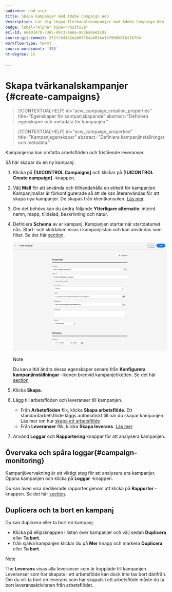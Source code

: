 ```yaml
---
audience: end-user
title: Skapa kampanjer med Adobe Campaign Web
description: Lär dig skapa flerkanalskampanjer med Adobe Campaign Web
badge: label="Alpha" type="Positive"
exl-id: a6e01470-73e5-4973-aa6a-9836a6ee1cd2
source-git-commit: 3f2fc84132eab0f75aa405ba16f996601b21b784
workflow-type: tm+mt
source-wordcount: '353'
ht-degree: 1%

---
```



# Skapa tvärkanalskampanjer {#create-campaigns}

>[!CONTEXTUALHELP]
>id="acw_campaign_creation_properties"
>title="Egenskaper för kampanjskapande"
>abstract="Definiera egenskaper och metadata för kampanjen."

>[!CONTEXTUALHELP]
>id="acw_campaign_properties"
>title="Kampanjegenskaper"
>abstract="Definiera kampanjinställningar och metadata."

Kampanjerna kan omfatta arbetsflöden och fristående leveranser.

Så här skapar du en ny kampanj:

1. Klicka på **[!UICONTROL Campaigns]** och klickar på **[!UICONTROL Create campaign]** -knappen.
1. Välj **Mall** för att använda och tillhandahålla en etikett för kampanjen. Kampanjmallar är förkonfigurerade så att de kan återanvändas för att skapa nya kampanjer. De skapas från klientkonsolen.
   [Läs mer](https://experienceleague.adobe.com/docs/campaign/automation/campaign-orchestration/marketing-campaign-templates.html).
1. Om det behövs kan du ändra följande **Ytterligare alternativ**: internt namn, mapp, tilldelad, beskrivning och natur.
1. Definiera **Schema** av er kampanj. Kampanjen startar när startdatumet nås. Start- och slutdatum visas i kampanjlistan och kan användas som filter. Se det här [section](gs-campaigns.md#access-campaigns).

   ![Definiera kampanjegenskaper](assets/campaign-properties.png)

   >[!NOTE]
   >
   >Du kan alltid ändra dessa egenskaper senare från **Konfigurera kampanjinställningar** -ikonen bredvid kampanjetiketten. Se det här [section](gs-campaigns.md#campaign-dashboard)

1. Klicka **Skapa**.
1. Lägg till arbetsflöden och leveranser till kampanjen.

   * Från **Arbetsflöden** flik, klicka **Skapa arbetsflöde**. Ett standardarbetsflöde läggs automatiskt till när du skapar kampanjen. Läs mer om hur [skapa ett arbetsflöde](../workflows/create-workflow.md)
   * Från **Leveranser** flik, klicka **Skapa leverans**. [Läs mer](../msg/gs-messages.md)

1. Använd **Loggar** och **Rapportering** knappar för att analysera kampanjen.

## Övervaka och spåra loggar{#campaign-monitoring}

Kampanjövervakning är ett viktigt steg för att analysera era kampanjer. Öppna kampanjen och klicka på **Loggar** -knappen.

Du kan även visa dedikerade rapporter genom att klicka på **Rapporter** -knappen. Se det här [section](../reporting/campaign-reports.md).

## Duplicera och ta bort en kampanj

Du kan duplicera eller ta bort en kampanj:

* Klicka på ellipsknappen i listan över kampanjer och välj sedan **Duplicera** eller **Ta bort**.
* från själva kampanjen klickar du på **Mer** knapp och markera **Duplicera** eller **Ta bort**.

>[!NOTE]
>
>The **Leverans** visas alla leveranser som är kopplade till kampanjen. Leveranser som har skapats i ett arbetsflöde kan dock inte tas bort därifrån. Om du vill ta bort en leverans som har skapats i ett arbetsflöde måste du ta bort leveransaktiviteten från arbetsflödet.


<!--
## Create a cross-channel campaign {#cross-channel-campaign}


>[!CONTEXTUALHELP]
>id="acw_campaign_creation_workflow"
>title="Workflow list"
>abstract="List of workflows available for your campaign. Use the 'Create workflow' button to add a workflow in your campaign."

In a cross-channel campaign, a single marketing communication uses different channels. Data is passed between the channels. The customer receives communication through multiple channels based on, for example, their interaction with the previous communication.

-->
<!--
existing campaign: settings button -> properties like when creation
schedule in header


About plans, programs and campaigns
Adobe Campaign allows you to plan marketing campaigns in which you can create and manage different types of activities: emails, SMS messages, push notifications, workflows, landing pages. These campaigns and their contents can be gathered into programs.

The programs and campaigns allow you to regroup and view the different marketing activities that are linked to them.

A program may contain other programs as well as campaigns, workflows, and landing pages. It appears in the timeline and help you organize your marketing activities: you can separate them by country, by brand, by unit, etc.
A campaign enables you to gather all the marketing activities of your choice under a single entity. A campaign may contain emails, SMS, push notifications, direct mails, workflows, and landing pages.
To better organize your marketing plans, Adobe recommends the following hierarchy: Program > Sub-programs > Campaigns > Workflows > Deliveries.

Reports on programs and campaigns allow you to analyze their impact. For example, you can build reports at the campaign level to aggregate data on all deliveries contained in that campaign.

Related topics:

Timeline
About dynamic reports
Creating a campaign
In programs and sub-programs, you can add campaigns. Campaigns can contain marketing activities such as emails, SMS, push notifications, workflows, and landing pages.

From the Adobe Campaign home page, select the Programs & Campaigns card and access a program or sub-program.

Click on the Create button and select Campaign.

In the Creation mode screen, select a campaign type.



The campaign types available are based on templates defined in Resources > Templates > Campaign templates. For more on this, refer to the Managing templates section.

In the Properties screen, enter the name and ID of the campaign.

Select a start and end date to your campaign. These dates only apply to the campaign itself.



Click on Create to confirm the creation of the campaign.

The campaign is created and displayed. Use the Create button to add marketing activities to your campaign.

NOTE
Depending on your license agreement, you may access only some of these activities.

You can also create a campaign from the marketing activity list. You can choose to link the marketing activity to a parent program or sub-program via the properties window of the campaign.


Programs and campaigns icons and statuses
Each program and each campaign in the list has a visual symbol and an icon whose color indicates the execution status. This status depends on the validity period of the program or the campaign.

Gray: the program/campaign has not yet started - Editing status.
Blue: the program/campaign is in progress - In progress status.
Green: the program/campaign has finished - Finished status. By default, the current date is automatically shown as the validity start date and the end date is calculated according to the start date (D+186 days). You can change these dates in the program or campaign properties.


Business.Adobe.com resources
-->
